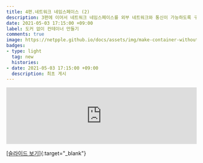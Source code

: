 ```yaml
---
title: 4편.네트워크 네임스페이스 (2)  
description: 3편에 이어서 네트워크 네임스페이스를 외부 네트워크와 통신이 가능하도록 구성해 봅니다. 그리고 3,4편에서 다룬 내용을 바탕으로 도커 컨테이너의 네트워크 구성과 비교해 봅니다.
date: 2021-05-03 17:15:00 +09:00
label: 도커 없이 컨테이너 만들기
comments: true
image: https://netpple.github.io/docs/assets/img/make-container-without-docker-intro-4.png
badges:
- type: light
  tag: new
  histories:
- date: 2021-05-03 17:15:00 +09:00
  description: 최초 게시
---
```

<div class="responsive-wrap">
  <iframe src="https://docs.google.com/presentation/d/e/2PACX-1vR-PyHRVZo7V37hOMvFlK79zR8JFX8gJUqWOr0jzEt5n66DvOLV79OjBGoPGQquZOjhndTdXXWVQ0CY/embed?start=false&loop=false&delayms=3000" frameborder="0" width="100%" allowfullscreen="true" mozallowfullscreen="true" webkitallowfullscreen="true"></iframe>
</div>

[[슬라이드 보기]](https://docs.google.com/presentation/d/1_jQJffjdNK0fOyWl83iPKU8xRp88uPE5vk6-IRIhmNk/edit#){:target="_blank"}